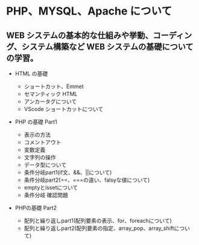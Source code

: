 # PHP、MYSQL、Apache について

## WEB システムの基本的な仕組みや挙動、コーディング、システム構築など WEB システムの基礎についての学習。

- HTML の基礎
  - ショートカット、Emmet
  - セマンティック HTML
  - アンカータグについて
  - VScode ショートカットについて

- PHP の基礎 Part1
  - 表示の方法
  - コメントアウト
  - 変数定義
  - 文字列の操作
  - データ型について
  - 条件分岐part1(if文、&&、||について)
  - 条件分岐part2(==、===の違い、falsyな値について)
  - emptyとissetについて
  - 条件分岐 確認問題

- PHPの基礎 Part2
  - 配列と繰り返しpart1(配列要素の表示、for、foreachについて)
  - 配列と繰り返しpart2(配列要素の指定、array_pop、array_shiftについて)
  <!-- - 連想配列、unsetによる配列要素の削除について -->